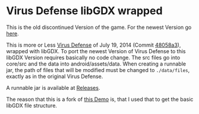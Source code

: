 Virus Defense libGDX wrapped
==========================
This is the old discontinued Version of the game. For the newest Version go [here](https://github.com/Valep42/VirusDefense-libGDX-port).


This is more or Less [Virus Defense](https://github.com/Valep42/VirusDefense) of July 19, 2014 (Commit [48058a3](https://github.com/Valep42/VirusDefense/commit/48058a3b5135180a4b38c27351285122ca1359a3)), wrapped with libGDX. To port the newest Version of Virus Defense to this libGDX Version requires basically no code change. The src files go into core/src and the data into android/assets/data. When creating a runnable jar, the path of files that will be modified must be changed to `./data/files`, exactly as in the original Virus Defense.

A runnable jar is available at [Releases](https://github.com/Valep42/VirusDefense-libGDX-wrapped/releases).

The reason that this is a fork of [this Demo](https://github.com/badlogic/theplanethatcouldntflygood) is, that I used that to get the basic libGDX file structure.

